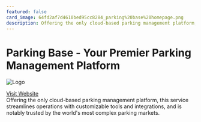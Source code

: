 ```yaml
---
featured: false
card_image: 64fd2af7d4610bed95cc8284_parking%20base%20homepage.png
description: Offering the only cloud-based parking management platform, this service streamlines operations with customizable tools and integrations, and is notably trusted by the world's most complex parking markets.
---
```


# Parking Base - Your Premier Parking Management Platform
<img src="64fd2af7d4610bed95cc8284_parking%20base%20homepage.png" alt="Logo" style="max-width: 200px; height: auto;">

<a href="https://www.parkingbase.com/">Visit Website</a>  
Offering the only cloud-based parking management platform, this service streamlines operations with customizable tools and integrations, and is notably trusted by the world's most complex parking markets.
